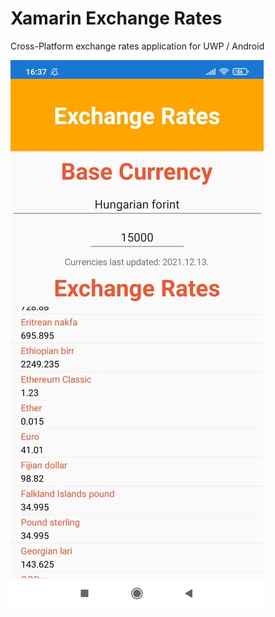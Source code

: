 # Xamarin Exchange Rates

Cross-Platform exchange rates application for UWP / Android 

![screenshot](screenshot.jpg)
